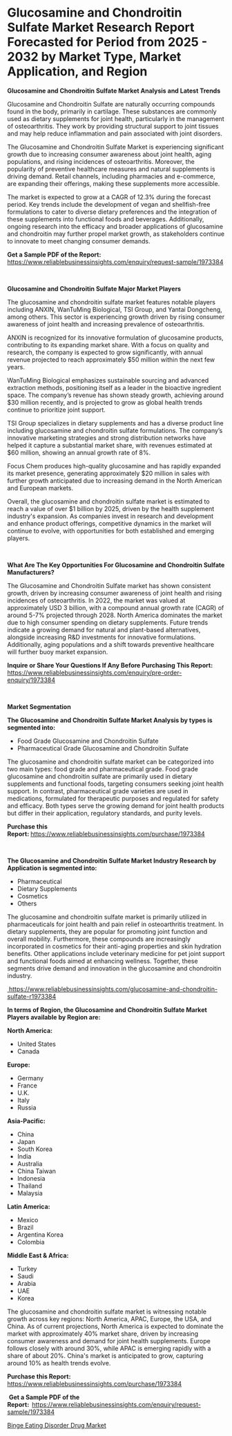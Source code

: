 <p><h1>Glucosamine and Chondroitin Sulfate Market Research Report Forecasted for Period from 2025 -  2032 by Market Type, Market Application, and Region</h1></p><p><strong>Glucosamine and Chondroitin Sulfate Market Analysis and Latest Trends</strong></p>
<p><p>Glucosamine and Chondroitin Sulfate are naturally occurring compounds found in the body, primarily in cartilage. These substances are commonly used as dietary supplements for joint health, particularly in the management of osteoarthritis. They work by providing structural support to joint tissues and may help reduce inflammation and pain associated with joint disorders.</p><p>The Glucosamine and Chondroitin Sulfate Market is experiencing significant growth due to increasing consumer awareness about joint health, aging populations, and rising incidences of osteoarthritis. Moreover, the popularity of preventive healthcare measures and natural supplements is driving demand. Retail channels, including pharmacies and e-commerce, are expanding their offerings, making these supplements more accessible.</p><p>The market is expected to grow at a CAGR of 12.3% during the forecast period. Key trends include the development of vegan and shellfish-free formulations to cater to diverse dietary preferences and the integration of these supplements into functional foods and beverages. Additionally, ongoing research into the efficacy and broader applications of glucosamine and chondroitin may further propel market growth, as stakeholders continue to innovate to meet changing consumer demands.</p></p>
<p><strong>Get a Sample PDF of the Report:&nbsp;</strong> <a href="https://www.reliablebusinessinsights.com/enquiry/request-sample/1973384?utm_campaign=2295&utm_medium=2&utm_source=Github&utm_content=ia&utm_term=08032025&utm_id=glucosamine-and-chondroitin-sulfate">https://www.reliablebusinessinsights.com/enquiry/request-sample/1973384</a></p>
<p>&nbsp;</p>
<p><strong>Glucosamine and Chondroitin Sulfate Major Market Players</strong></p>
<p><p>The glucosamine and chondroitin sulfate market features notable players including ANXIN, WanTuMing Biological, TSI Group, and Yantai Dongcheng, among others. This sector is experiencing growth driven by rising consumer awareness of joint health and increasing prevalence of osteoarthritis.</p><p>ANXIN is recognized for its innovative formulation of glucosamine products, contributing to its expanding market share. With a focus on quality and research, the company is expected to grow significantly, with annual revenue projected to reach approximately $50 million within the next few years.</p><p>WanTuMing Biological emphasizes sustainable sourcing and advanced extraction methods, positioning itself as a leader in the bioactive ingredient space. The company’s revenue has shown steady growth, achieving around $30 million recently, and is projected to grow as global health trends continue to prioritize joint support.</p><p>TSI Group specializes in dietary supplements and has a diverse product line including glucosamine and chondroitin sulfate formulations. The company’s innovative marketing strategies and strong distribution networks have helped it capture a substantial market share, with revenues estimated at $60 million, showing an annual growth rate of 8%.</p><p>Focus Chem produces high-quality glucosamine and has rapidly expanded its market presence, generating approximately $20 million in sales with further growth anticipated due to increasing demand in the North American and European markets.</p><p>Overall, the glucosamine and chondroitin sulfate market is estimated to reach a value of over $1 billion by 2025, driven by the health supplement industry's expansion. As companies invest in research and development and enhance product offerings, competitive dynamics in the market will continue to evolve, with opportunities for both established and emerging players.</p></p>
<p>&nbsp;</p>
<p><strong>What Are The Key Opportunities For Glucosamine and Chondroitin Sulfate Manufacturers?</strong></p>
<p><p>The Glucosamine and Chondroitin Sulfate market has shown consistent growth, driven by increasing consumer awareness of joint health and rising incidences of osteoarthritis. In 2022, the market was valued at approximately USD 3 billion, with a compound annual growth rate (CAGR) of around 5-7% projected through 2028. North America dominates the market due to high consumer spending on dietary supplements. Future trends indicate a growing demand for natural and plant-based alternatives, alongside increasing R&D investments for innovative formulations. Additionally, aging populations and a shift towards preventive healthcare will further buoy market expansion.</p></p>
<p><strong>Inquire or Share Your Questions If Any Before Purchasing This Report:</strong> <a href="https://www.reliablebusinessinsights.com/enquiry/pre-order-enquiry/1973384?utm_campaign=2295&utm_medium=2&utm_source=Github&utm_content=ia&utm_term=08032025&utm_id=glucosamine-and-chondroitin-sulfate">https://www.reliablebusinessinsights.com/enquiry/pre-order-enquiry/1973384</a></p>
<p>&nbsp;</p>
<p><strong>Market Segmentation</strong></p>
<p><strong>The Glucosamine and Chondroitin Sulfate Market Analysis by types is segmented into:</strong></p>
<p><ul><li>Food Grade Glucosamine and Chondroitin Sulfate</li><li>Pharmaceutical Grade Glucosamine and Chondroitin Sulfate</li></ul></p>
<p><p>The glucosamine and chondroitin sulfate market can be categorized into two main types: food grade and pharmaceutical grade. Food grade glucosamine and chondroitin sulfate are primarily used in dietary supplements and functional foods, targeting consumers seeking joint health support. In contrast, pharmaceutical grade varieties are used in medications, formulated for therapeutic purposes and regulated for safety and efficacy. Both types serve the growing demand for joint health products but differ in their application, regulatory standards, and purity levels.</p></p>
<p><strong>Purchase this Report:&nbsp;</strong><a href="https://www.reliablebusinessinsights.com/purchase/1973384?utm_campaign=2295&utm_medium=2&utm_source=Github&utm_content=ia&utm_term=08032025&utm_id=glucosamine-and-chondroitin-sulfate">https://www.reliablebusinessinsights.com/purchase/1973384</a></p>
<p>&nbsp;</p>
<p><strong>The Glucosamine and Chondroitin Sulfate Market Industry Research by Application is segmented into:</strong></p>
<p><ul><li>Pharmaceutical</li><li>Dietary Supplements</li><li>Cosmetics</li><li>Others</li></ul></p>
<p><p>The glucosamine and chondroitin sulfate market is primarily utilized in pharmaceuticals for joint health and pain relief in osteoarthritis treatment. In dietary supplements, they are popular for promoting joint function and overall mobility. Furthermore, these compounds are increasingly incorporated in cosmetics for their anti-aging properties and skin hydration benefits. Other applications include veterinary medicine for pet joint support and functional foods aimed at enhancing wellness. Together, these segments drive demand and innovation in the glucosamine and chondroitin industry.</p></p>
<p><a href="https://www.reliablebusinessinsights.com/glucosamine-and-chondroitin-sulfate-r1973384?utm_campaign=2295&utm_medium=2&utm_source=Github&utm_content=ia&utm_term=08032025&utm_id=glucosamine-and-chondroitin-sulfate">&nbsp;https://www.reliablebusinessinsights.com/glucosamine-and-chondroitin-sulfate-r1973384</a></p>
<p><strong>In terms of Region, the Glucosamine and Chondroitin Sulfate Market Players available by Region are:</strong></p>
<p>
    <p> <strong> North America: </strong>
        <ul>
            <li>United States</li>
            <li>Canada</li>
        </ul>
        </p> 
    <p> <strong> Europe: </strong>
        <ul>
            <li>Germany</li>
            <li>France</li>
            <li>U.K.</li>
            <li>Italy</li>
            <li>Russia</li>
        </ul>
        </p> 
    <p> <strong> Asia-Pacific: </strong>
        <ul>
            <li>China</li>
            <li>Japan</li>
            <li>South Korea</li>
            <li>India</li>
            <li>Australia</li>
            <li>China Taiwan</li>
            <li>Indonesia</li>
            <li>Thailand</li>
            <li>Malaysia</li>
        </ul>
        </p> 
    <p> <strong> Latin America: </strong>
        <ul>
            <li>Mexico</li>
            <li>Brazil</li>
            <li>Argentina Korea</li>
            <li>Colombia</li>
        </ul>
        </p> 
    <p> <strong> Middle East & Africa: </strong>
        <ul>
            <li>Turkey</li>
            <li>Saudi</li>
            <li>Arabia</li>
            <li>UAE</li>
            <li>Korea</li>
        </ul>
    </p>
    </p>
<p><p>The glucosamine and chondroitin sulfate market is witnessing notable growth across key regions: North America, APAC, Europe, the USA, and China. As of current projections, North America is expected to dominate the market with approximately 40% market share, driven by increasing consumer awareness and demand for joint health supplements. Europe follows closely with around 30%, while APAC is emerging rapidly with a share of about 20%. China's market is anticipated to grow, capturing around 10% as health trends evolve.</p></p>
<p><strong>Purchase this Report: </strong><a href="https://www.reliablebusinessinsights.com/purchase/1973384?utm_campaign=2295&utm_medium=2&utm_source=Github&utm_content=ia&utm_term=08032025&utm_id=glucosamine-and-chondroitin-sulfate">https://www.reliablebusinessinsights.com/purchase/1973384</a></p>
<p>&nbsp;<strong>Get a Sample PDF of the Report:&nbsp;&nbsp;</strong><a href="https://www.reliablebusinessinsights.com/enquiry/request-sample/1973384?utm_campaign=2295&utm_medium=2&utm_source=Github&utm_content=ia&utm_term=08032025&utm_id=glucosamine-and-chondroitin-sulfate">https://www.reliablebusinessinsights.com/enquiry/request-sample/1973384</a></p>
<p><strong></strong></p>
<p><p><a href="https://github.com/HobertDavis43/Market-Research-Report-List-1/blob/main/binge-eating-disorder-drug-market.md?utm_campaign=2295&utm_medium=2&utm_source=Github&utm_content=ia&utm_term=08032025&utm_id=glucosamine-and-chondroitin-sulfate">Binge Eating Disorder Drug Market</a></p></p>